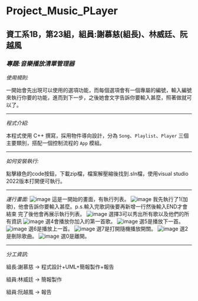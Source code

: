 # Project_Music_PLayer
## 資工系1B，第23組，組員:謝慕慈(組長)、林威廷、阮越風

### *專題:音樂播放清單管理器*
*使用規則:*

一開始會先出現可以使用的選項功能，而每個選項會有一個專屬的編號，輸入編號來執行你要的功能，進而到下一步，之後她會文字告訴你要輸入甚麼，照著做就可以了。

---
*程式介紹:*

本程式使用 C++ 撰寫，採用物件導向設計，分為 `Song`、`Playlist`、`Player` 三個主要類別，搭配一個控制流程的 `App` 模組。

---
*如何安裝執行:*

點擊綠色的code按鈕，下載zip檔，檔案解壓縮後找到.sln檔，使用visual studio 2022版本打開便可執行。

---
*運行畫面:*
![image](https://github.com/user-attachments/assets/aed6b83d-4234-4b5c-ad66-3723e4908d1a)
這是一開始的畫面，有執行列表。
![image](https://github.com/user-attachments/assets/c8e2a867-bbe1-49a8-be2c-1f320da7a8b6)
我先執行了1(加歌)，他會告訴你要輸入甚麼。p.s.輸入完歌詞後要再新增一行然後輸入END才會結束
完了後他會再展示執行列表。
![image](https://github.com/user-attachments/assets/1ff1c714-b255-4340-8fd3-28947e048719)
選擇3可以秀出所有歌以及他們的所有資訊
![image](https://github.com/user-attachments/assets/1c9035ff-69d4-4e74-adcb-d131f471a6de)
選4會播放你加入的第一首歌。
![image](https://github.com/user-attachments/assets/faad139d-43b8-497c-901e-1aa2387028f2)
選5是播放下一首。
![image](https://github.com/user-attachments/assets/87c30e06-d8fc-4897-820b-3961778b8278)
選6是播放上一首。
![image](https://github.com/user-attachments/assets/b5ef8752-62e8-49b9-82b4-3f488874ceb8)
選7是打開隨機播放開關。
![image](https://github.com/user-attachments/assets/4562d68b-c755-4c21-a39b-4fd41983eb95)
選2是刪除歌曲。
![image](https://github.com/user-attachments/assets/369ac547-877b-4e85-95c6-eff9f76e60e7)
選0是離開。

---
*分工資訊:*

組長:謝慕慈 → 程式設計+UML+簡報製作+報告

組員:林威廷 → 簡報製作

組員:阮越風 → 報告
